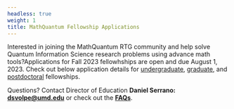 ```yaml
---
headless: true
weight: 1
title: MathQuantum Fellowship Applications
---
```


Interested in joining the MathQuantum RTG community and help solve Quantum Information Science research problems using advance math tools?Applications for Fall 2023 fellowhships are open and due August 1, 2023. Check out below application details for [undergraduate](#undergraduate), [graduate](#graduate), and [postdoctoral](#postdoc) fellowships.

Questions? Contact Director of Education **Daniel Serrano: dsvolpe@umd.edu** or check out the **[FAQs](/faq)**.
